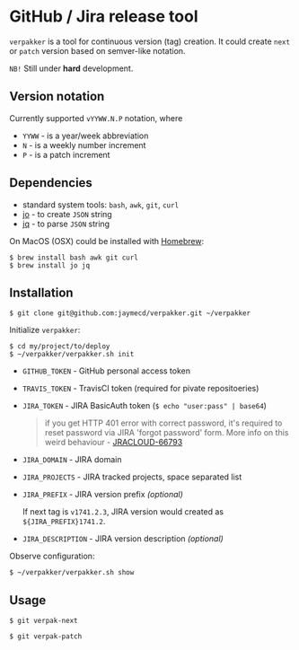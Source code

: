 # GitHub / Jira release tool

`verpakker` is a tool for continuous version (tag) creation.
It could create `next` or `patch` version based on semver-like notation.

`NB!` Still under **hard** development.

## Version notation

Currently supported `vYYWW.N.P` notation, where

- `YYWW` - is a year/week abbreviation
- `N` - is a weekly number increment
- `P` - is a patch increment

## Dependencies

- standard system tools: `bash`, `awk`, `git`, `curl`
- [jo](https://github.com/jpmens/jo) - to create `JSON` string
- [jq](https://stedolan.github.io/jq/) - to parse `JSON` string

On MacOS (OSX) could be installed with [Homebrew](https://brew.sh/):

```
$ brew install bash awk git curl
$ brew install jo jq
```

## Installation

```
$ git clone git@github.com:jaymecd/verpakker.git ~/verpakker
```

Initialize `verpakker`:

```
$ cd my/project/to/deploy
$ ~/verpakker/verpakker.sh init
```

- `GITHUB_TOKEN` - GitHub personal access token
- `TRAVIS_TOKEN` - TravisCI token (required for pivate repositoeries)
- `JIRA_TOKEN` - JIRA BasicAuth token (`$ echo "user:pass" | base64`)

    > if you get HTTP 401 error with correct password, it's required to reset password via JIRA 'forgot password' form.
    > More info on this weird behaviour - [JRACLOUD-66793](https://jira.atlassian.com/browse/JRACLOUD-66793)

- `JIRA_DOMAIN` - JIRA domain
- `JIRA_PROJECTS` - JIRA tracked projects, space separated list
- `JIRA_PREFIX` - JIRA version prefix *(optional)*

    If next tag is `v1741.2.3`, JIRA version would created as `${JIRA_PREFIX}1741.2`.

- `JIRA_DESCRIPTION` - JIRA version description *(optional)*

Observe configuration:

```
$ ~/verpakker/verpakker.sh show
```

## Usage

```
$ git verpak-next
```

```
$ git verpak-patch
```
